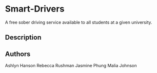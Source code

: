 # Smart-Drivers
A free sober driving service available to all students at a given university.

## Description

## Authors
Ashlyn Hanson
Rebecca Rushman
Jasmine Phung
Malia Johnson
